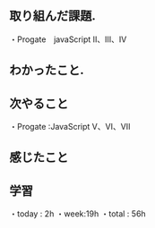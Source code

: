 ## 取り組んだ課題. 
・Progate　javaScript Ⅱ、Ⅲ、Ⅳ
## わかったこと. 
 ## 次やること 　　　            
・Progate :JavaScript Ⅴ、Ⅵ、Ⅶ

## 感じたこと

## 学習
・today : 2h 
・week:19h
・total : 56h